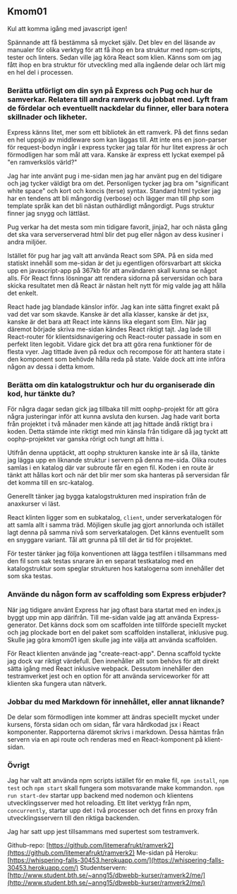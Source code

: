 ## Kmom01
Kul att komma igång med javascript igen!

Spännande att få bestämma så mycket själv. Det blev en del läsande av manualer för olika verktyg för att få ihop en bra struktur med npm-scripts, tester och linters. Sedan ville jag köra React som klien.  Känns som om jag fått ihop en bra struktur för utveckling med alla ingående delar och lärt mig en hel del i processen. 

### Berätta utförligt om din syn på Express och Pug och hur de samverkar. Relatera till andra ramverk du jobbat med. Lyft fram de fördelar och eventuellt nackdelar du finner, eller bara notera skillnader och likheter.
Express känns litet, mer som ett bibliotek än ett ramverk. På det finns sedan en hel uppsjö av middleware som kan läggas till. Att inte ens en json-parser för request-bodyn ingår i express tycker jag talar för hur litet express är och förmodligen har som mål att vara. Kanske är express ett lyckat exempel på "en ramverkslös värld?"

Jag har inte använt pug i me-sidan men jag har använt pug en del tidigare och jag tycker väldigt bra om det. Personligen tycker jag bra om "significant white space" och kort och koncis (terse) syntax. Standard html tycker jag har en tendens att bli mångordig (verbose) och lägger man till php som template språk kan det bli nästan outhärdligt mångordigt. Pugs struktur finner jag snygg och lättläst.

Pug verkar ha det mesta som min tidigare favorit, jinja2, har och nästa gång det ska vara serverserverad html blir det pug eller någon av dess kusiner i andra miljöer.

Istället för pug har jag valt att använda React som SPA. På en sida med statiskt innehåll som me-sidan är det ju egentligen oförsvarbart att skicka upp en javascript-app på 367kb för att användaren skall kunna se något alls. För React finns lösningar att rendera sidorna på serversidan och bara skicka resultatet men då React är nästan helt nytt för mig valde jag att hålla det enkelt.

React hade jag blandade känslor inför. Jag kan inte sätta fingret exakt på vad det var som skavde. Kanske är det alla klasser, kanske är det jsx, kanske är det bara att React inte känns lika elegant som Elm. När jag däremot började skriva me-sidan kändes React riktigt tajt. Jag lade till React-router för klientsidsnavigering och React-router passade in som en perfekt liten legobit. Vidare gick det bra att göra rena funktioner för de flesta vyer. Jag tittade även på redux och recompose för att hantera state i den komponent som behövde hålla reda på state. Valde dock att inte införa någon av dessa i detta kmom.

### Berätta om din katalogstruktur och hur du organiserade din kod, hur tänkte du?
För några dagar sedan gick jag tillbaka till mitt oophp-projekt för att göra några justeringar inför att kunna avsluta den kursen. Jag hade varit borta från projektet i två månader men kände att jag hittade ändå riktigt bra i koden. Detta stämde inte riktigt med min känsla från tidigare då jag tyckt att oophp-projektet var ganska rörigt och tungt att hitta i.

Utifrån denna upptäckt, att oophp strukturen kanske inte är så illa, tänkte jag lägga upp en liknande struktur i servern på denna me-sida. Olika routes samlas i en katalog där var subroute får en egen fil. Koden i en route är tänkt att hållas kort och när det blir mer som ska hanteras på serversidan får det komma till en src-katalog.

Generellt tänker jag bygga katalogstrukturen med inspiration från de anaxkurser vi läst.

React klinten ligger som en subkatalog, `client`, under serverkatalogen för att samla allt i samma träd. Möjligen skulle jag gjort annorlunda och istället lagt denna på samma nivå som serverkatalogen. Det känns eventuellt som en snyggare variant. Tål att grunna på till det är tid för projektet.

För tester tänker jag följa konventionen att lägga testfilen i tillsammans med den fil som sak testas snarare än en separat testkatalog med en katalogstruktur som speglar strukturen hos katalogerna som innehåller det som ska testas.

### Använde du någon form av scaffolding som Express erbjuder?
När jag tidigare använt Express har jag oftast bara startat med en index.js byggt upp min app därifrån. Till me-sidan valde jag att använda Express-generator. Det känns dock som om scaffolden inte tillförde speciellt mycket och jag plockade bort en del paket som scaffolden installerat, inklusive pug. Skulle jag göra kmom01 igen skulle jag inte välja att använda scaffolden.

För React klienten använde jag "create-react-app". Denna scaffold tyckte jag dock var riktigt värdefull. Den innehåller allt som behövs för att direkt sätta igång med React inklusive webpack. Dessutom innehåller den testramverket jest och en option för att använda serviceworker för att klienten ska fungera utan nätverk.

### Jobbar du med Markdown för innehållet, eller annat liknande?
De delar som förmodligen inte kommer att ändras speciellt mycket under kursens, första sidan och om sidan, får vara hårdkodad jsx i React komponenter. Rapporterna däremot skrivs i markdown. Dessa hämtas från servern via en api route och renderas med en React-komponent på klient-sidan.

### Övrigt
Jag har valt att använda npm scripts istället för en make fil, `npm install`, `npm test` och `npm start` skall fungera som motsvarande make kommandon. `npm run start-dev` startar upp backend med nodemon och klientens utvecklingsserver med hot reloading. Ett litet verktyg från npm, `concurrently`, startar upp det i två processer och det finns en proxy från utvecklingsservern till den riktiga backenden. 

Jag har satt upp jest tillsammans med supertest som testramverk.

Github-repo: [https://github.com/litemerafrukt/ramverk2](https://github.com/litemerafrukt/ramverk2)
Me-sidan på Heroku: [https://whispering-falls-30453.herokuapp.com/](https://whispering-falls-30453.herokuapp.com/)
Studentservern: [http://www.student.bth.se/~anng15/dbwebb-kurser/ramverk2/me/](http://www.student.bth.se/~anng15/dbwebb-kurser/ramverk2/me/)
